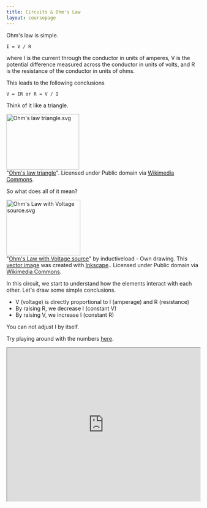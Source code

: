 ```yaml
---
title: Circuits & Ohm's Law
layout: coursepage
---
```


Ohm's law is simple.

    I = V / R

where I is the current through the conductor in units of amperes, V is the potential difference measured across the conductor in units of volts, and R is the resistance of the conductor in units of ohms.

This leads to the following conclusions

    V = IR or R = V / I

Think of it like a triangle.

<div class="credited">
<p><a href="http://commons.wikimedia.org/wiki/File:Ohm%27s_law_triangle.svg#mediaviewer/File:Ohm%27s_law_triangle.svg"><img src="http://upload.wikimedia.org/wikipedia/commons/f/fb/Ohm%27s_law_triangle.svg" alt="Ohm's law triangle.svg" height="145" width="190"></a><br>"<a href="http://commons.wikimedia.org/wiki/File:Ohm%27s_law_triangle.svg#mediaviewer/File:Ohm%27s_law_triangle.svg">Ohm's law triangle</a>". Licensed under Public domain via <a href="//commons.wikimedia.org/wiki/">Wikimedia Commons</a>.</p>
</div>

So what does all of it mean? 

<div class="credited">
<p><a href="http://commons.wikimedia.org/wiki/File:Ohm%27s_Law_with_Voltage_source.svg#mediaviewer/File:Ohm%27s_Law_with_Voltage_source.svg"><img src="http://upload.wikimedia.org/wikipedia/commons/7/72/Ohm%27s_Law_with_Voltage_source.svg" alt="Ohm's Law with Voltage source.svg" height="145" width="193"></a><br>"<a href="http://commons.wikimedia.org/wiki/File:Ohm%27s_Law_with_Voltage_source.svg#mediaviewer/File:Ohm%27s_Law_with_Voltage_source.svg">Ohm's Law with Voltage source</a>" by inductiveload - Own drawing.
This <a href="//en.wikipedia.org/wiki/Vector_images" class="extiw" title="w:Vector images">vector image</a> was created with <a href="//commons.wikimedia.org/wiki/Help:Inkscape" title="Help:Inkscape">Inkscape</a>.. Licensed under Public domain via <a href="//commons.wikimedia.org/wiki/">Wikimedia Commons</a>.</p>
</div>

In this circuit, we start to understand how the elements interact with each other. Let's draw some simple conclusions.

- V (voltage) is directly proportional to I (amperage) and R (resistance)
- By raising R, we decrease I (constant V)
- By raising V, we increase I (constant R)

You can not adjust I by itself.

Try playing around with the numbers [here](http://phet.colorado.edu/sims/html/ohms-law/latest/ohms-law_en.html).

<iframe width="100%" height="400px" src="http://phet.colorado.edu/sims/html/ohms-law/latest/ohms-law_en.html"></iframe>
